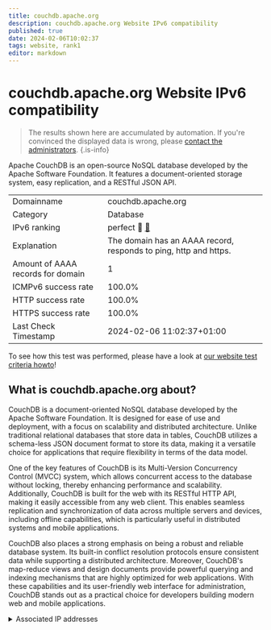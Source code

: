 ```yaml
---
title: couchdb.apache.org
description: couchdb.apache.org Website IPv6 compatibility
published: true
date: 2024-02-06T10:02:37
tags: website, rank1
editor: markdown
---
```


# couchdb.apache.org Website IPv6 compatibility

> The results shown here are accumulated by automation. If you're convinced the displayed data is wrong, please [contact the administrators](/howto/chat). 
{.is-info}

Apache CouchDB is an open-source NoSQL database developed by the Apache Software Foundation. It features a document-oriented storage system, easy replication, and a RESTful JSON API.


|   |   |
| - | - |
| Domainname | couchdb.apache.org
| Category | Database |
| IPv6 ranking | perfect :1st_place_medal: [🔗](/howto/ranking) |
| Explanation | The domain has an AAAA record, responds to ping, http and https. |
| Amount of AAAA records for domain | 1 |
| ICMPv6 success rate | 100.0%|
| HTTP success rate | 100.0% |
| HTTPS success rate | 100.0% |
| Last Check Timestamp | 2024-02-06 11:02:37+01:00 |

To see how this test was performed, please have a look at [our website test criteria howto](/howto/testcriteria/website)!


## What is couchdb.apache.org about?
CouchDB is a document-oriented NoSQL database developed by the Apache Software Foundation. It is designed for ease of use and deployment, with a focus on scalability and distributed architecture. Unlike traditional relational databases that store data in tables, CouchDB utilizes a schema-less JSON document format to store its data, making it a versatile choice for applications that require flexibility in terms of the data model.

One of the key features of CouchDB is its Multi-Version Concurrency Control (MVCC) system, which allows concurrent access to the database without locking, thereby enhancing performance and scalability. Additionally, CouchDB is built for the web with its RESTful HTTP API, making it easily accessible from any web client. This enables seamless replication and synchronization of data across multiple servers and devices, including offline capabilities, which is particularly useful in distributed systems and mobile applications.

CouchDB also places a strong emphasis on being a robust and reliable database system. Its built-in conflict resolution protocols ensure consistent data while supporting a distributed architecture. Moreover, CouchDB's map-reduce views and design documents provide powerful querying and indexing mechanisms that are highly optimized for web applications. With these capabilities and its user-friendly web interface for administration, CouchDB stands out as a practical choice for developers building modern web and mobile applications.



<details>
<summary>Associated IP addresses</summary>

2a04:4e42::644

</details>
